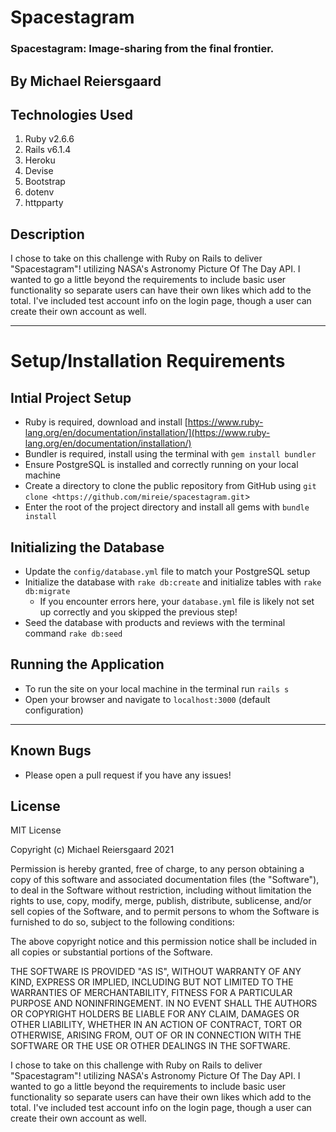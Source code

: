 # Spacestagram

### Spacestagram: Image-sharing from the final frontier.

## By Michael Reiersgaard

## Technologies Used

1. Ruby v2.6.6
2. Rails v6.1.4
3. Heroku
4. Devise
5. Bootstrap
6. dotenv
7. httpparty

## Description

I chose to take on this challenge with Ruby on Rails to deliver "Spacestagram"! utilizing NASA's Astronomy Picture Of The Day API. I wanted to go a little beyond the requirements to include basic user functionality so separate users can have their own likes which add to the total. I've included test account info on the login page, though a user can create their own account as well.

---

# Setup/Installation Requirements

## Intial Project Setup

- Ruby is required, download and install [https://www.ruby-lang.org/en/documentation/installation/](https://www.ruby-lang.org/en/documentation/installation/)
- Bundler is required, install using the terminal with `gem install bundler`
- Ensure PostgreSQL is installed and correctly running on your local machine
- Create a directory to clone the public repository from GitHub using `git clone <https://github.com/mireie/spacestagram.git`>
- Enter the root of the project directory and install all gems with `bundle install`

## Initializing the Database

- Update the `config/database.yml` file to match your PostgreSQL setup
- Initialize the database with `rake db:create` and initialize tables with `rake db:migrate`
    - If you encounter errors here, your `database.yml` file is likely not set up correctly and you skipped the previous step!
- Seed the database with products and reviews with the terminal command `rake db:seed`

## Running the Application

- To run the site on your local machine in the terminal run `rails s`
- Open your browser and navigate to `localhost:3000` (default configuration)

---

## Known Bugs

- Please open a pull request if you have any issues!

## License

MIT License

Copyright (c) Michael Reiersgaard 2021

Permission is hereby granted, free of charge, to any person obtaining a copy of this software and associated documentation files (the "Software"), to deal in the Software without restriction, including without limitation the rights to use, copy, modify, merge, publish, distribute, sublicense, and/or sell copies of the Software, and to permit persons to whom the Software is furnished to do so, subject to the following conditions:

The above copyright notice and this permission notice shall be included in all copies or substantial portions of the Software.

THE SOFTWARE IS PROVIDED "AS IS", WITHOUT WARRANTY OF ANY KIND, EXPRESS OR IMPLIED, INCLUDING BUT NOT LIMITED TO THE WARRANTIES OF MERCHANTABILITY, FITNESS FOR A PARTICULAR PURPOSE AND NONINFRINGEMENT. IN NO EVENT SHALL THE AUTHORS OR COPYRIGHT HOLDERS BE LIABLE FOR ANY CLAIM, DAMAGES OR OTHER LIABILITY, WHETHER IN AN ACTION OF CONTRACT, TORT OR OTHERWISE, ARISING FROM, OUT OF OR IN CONNECTION WITH THE SOFTWARE OR THE USE OR OTHER DEALINGS IN THE SOFTWARE.

I chose to take on this challenge with Ruby on Rails to deliver "Spacestagram"! utilizing NASA's Astronomy Picture Of The Day API. I wanted to go a little beyond the requirements to include basic user functionality so separate users can have their own likes which add to the total. I've included test account info on the login page, though a user can create their own account as well.
